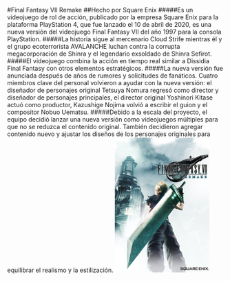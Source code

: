 #Final Fantasy VII Remake 
##Hecho por Square Enix
#####Es un videojuego de rol de acción, publicado por la empresa Square Enix para la plataforma PlayStation 4, que fue lanzado el 10 de abril de 2020, es una nueva versión del videojuego Final Fantasy VII del año 1997 para la consola PlayStation. 
#####La historia sigue al mercenario Cloud Strife mientras él y el grupo ecoterrorista AVALANCHE luchan contra la corrupta megacorporación de Shinra y el legendario exsoldado de Shinra Sefirot. 
#####El videojuego combina la acción en tiempo real similar a Dissidia Final Fantasy con otros elementos estratégicos.
#####La nueva versión fue anunciada después de años de rumores y solicitudes de fanáticos. Cuatro miembros clave del personal volvieron a ayudar con la nueva versión: el diseñador de personajes original Tetsuya Nomura regresó como director y diseñador de personajes principales, el director original Yoshinori Kitase actuó como productor, Kazushige Nojima volvió a escribir el guion y el compositor Nobuo Uematsu. 
#####Debido a la escala del proyecto, el equipo decidió lanzar una nueva versión como videojuegos múltiples para que no se reduzca el contenido original. También decidieron agregar contenido nuevo y ajustar los diseños de los personajes originales para equilibrar el realismo y la estilización.
![Final](./img/final_fantasy_7_remake.png)
